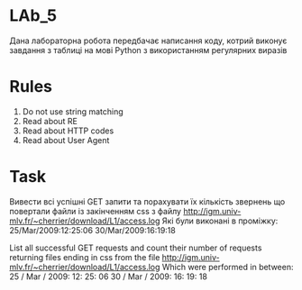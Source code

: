# LAb_5


Дана лабораторна робота передбачає написання коду, котрий виконує завдання з таблиці на мові Python з
використанням регулярних виразів

# Rules
1. Do not use string matching
2. Read about RE
3. Read about HTTP codes
4. Read about User Agent

# Task
Вивести всі успішні GET запити та порахувати їх кількість звернень що повертали файли із закінченням css
з файлу http://igm.univ-mlv.fr/~cherrier/download/L1/access.log
Які були виконані в проміжку:
25/Mar/2009:12:25:06
30/Mar/2009:16:19:18

List all successful GET requests and count their number of requests returning files ending in css
from the file http://igm.univ-mlv.fr/~cherrier/download/L1/access.log
Which were performed in between:
25 / Mar / 2009: 12: 25: 06
30 / Mar / 2009: 16: 19: 18
